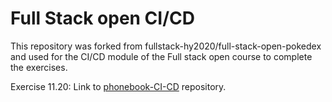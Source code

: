 # Full Stack open CI/CD

This repository was forked from fullstack-hy2020/full-stack-open-pokedex and used for the CI/CD module of the Full stack open course to complete the exercises.

Exercise 11.20: Link to [phonebook-CI-CD](https://github.com/spurtilo/phonebook-CI-CD) repository.
